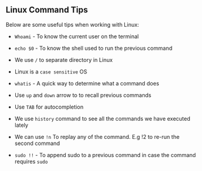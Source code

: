 ## Linux Command Tips

Below are some useful tips when working with Linux:

- `Whoami` - To know the current user on the terminal

- `echo $0` - To know the shell used to run the previous command

- We use `/` to separate directory in Linux

- Linux is a `case sensitive` OS

- `whatis` - A quick way to determine what a command does

- Use `up` and `down` arrow to to recall previous commands

- Use `TAB` for autocompletion

- We use `history` command to see all the commands we have executed lately

- We can use `!n` To replay any of the command. E.g !2 to re-run the second command

- `sudo !!` - To append sudo to a previous command in case the command requires `sudo`